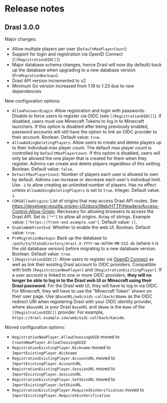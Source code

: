 # Release notes

## Drasl 3.0.0

Major changes:

- Allow multiple players per user (`DefaultMaxPlayerCount`)
- Support for login and registration via OpenID Connect (`[[RegistrationOIDC]]`)
- Major database schema changes, hence Drasl will now (by default) back up the database when upgrading to a new database version (`PreMigrationBackups`).
- Drasl API version incremented to v2
- Minimum Go version increased from 1.19 to 1.23 due to new dependencies

New configuration options:

- `AllowPasswordLogin`: Allow registration and login with passwords. Disable to force users to register via OIDC (see `[[RegistrationOIDC]]`). If disabled, users must use Minecraft Tokens to log in to Minecraft launchers. If this option is disabled after being previously enabled, password accounts will still have the option to link an OIDC provider to their account. Boolean. Default value: `true`.
- `AllowAddingDeletingPlayers`: Allow users to create and delete players up to their individual max player count. The default max player count is controlled by `DefaultMaxPlayerCount`. If this option is disabled, users will only be allowed the one player that is created for them when they register. Admins can create and delete players regardless of this setting. Boolean. Default value: `false`.
- `DefaultMaxPlayerCount`: Number of players each user is allowed to own by default. Admins can increase or decrease each user's individual limit. Use `-1` to allow creating an unlimited number of players. Has no effect unless `AllowAddingDeletingPlayers` is set to `true`. Integer. Default value: `1`.
- `CORSAllowOrigins`: List of origins that may access Drasl API routes. See https://developer.mozilla.org/en-US/docs/Web/HTTP/Headers/Access-Control-Allow-Origin. Necessary for allowing browsers to access the Drasl API. Set to `["*"]` to allow all origins. Array of strings. Example value: `["https://front-end.example.com"]`. Default value: `[]`.
- `EnableWebFrontEnd`: Whether to enable the web UI. Boolean. Default value: `true`.
- `PreMigrationBackups`: Back up the database to `/path/to/StateDirectory/drasl.X.YYYY-mm-ddTHH-MM-SSZ.db` (where `X` is the old database version) before migrating to a new database version. Boolean. Default value: `true`.
- `[[RegistrationOIDC]]`: Allow users to register via [OpenID Connect](https://openid.net/developers/how-connect-works) as well as link their existing Drasl account to OIDC providers. Compatible with both `[RegistrationNewPlayer]` and `[RegistrationExistingPlayer]`. If a user account is linked to one or more OIDC providers, **they will no longer be able to log in to the Drasl web UI or Minecraft using their Drasl password**. For the Drasl web UI, they will have to log in via OIDC. For Minecraft, they will have to use the "Minecraft Token" shown on their user page. Use `$BaseURL/web/oidc-callback/$Name` as the OIDC redirect URI when registering Drasl with your OIDC identity provider, where `$BaseURL` is your Drasl `BaseURL` and `$Name` is the `Name` of the `[[RegistrationOIDC]]` provider. For example, `https://drasl.example.com/web/oidc-callback/Kanidm`.

Moved configuration options:

- `RegistrationNewPlayer.AllowChoosingUUID` moved to `CreateNewPlayer.AllowChoosingUUID`
- `RegistrationExistingPlayer.Nickname` moved to `ImportExistingPlayer.Nickname`
- `RegistrationExistingPlayer.AccountURL` moved to `ImportExistingPlayer.AccountURL`
- `RegistrationExistingPlayer.SessionURL` moved to `ImportExistingPlayer.SessionURL`
- `RegistrationExistingPlayer.SetSkinURL` moved to `ImportExistingPlayer.SetSkinURL`
- `RegistrationExistingPlayer.RequireSkinVerification` moved to `ImportExistingPlayer.RequireSkinVerification`
